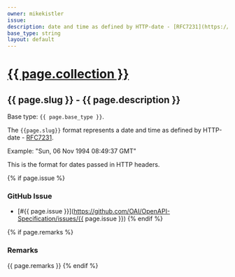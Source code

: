 ```yaml
---
owner: mikekistler
issue: 
description: date and time as defined by HTTP-date - [RFC7231](https://datatracker.ietf.org/doc/html/rfc7231#section-7.1.1.1)
base_type: string
layout: default
---
```


# <a href="..">{{ page.collection }}</a>

## {{ page.slug }} - {{ page.description }}

Base type: `{{ page.base_type }}`.

The `{{page.slug}}` format represents a date and time as defined by HTTP-date - [RFC7231](https://datatracker.ietf.org/doc/html/rfc7231#section-7.1.1.1).

Example: "Sun, 06 Nov 1994 08:49:37 GMT"

This is the format for dates passed in HTTP headers.

{% if page.issue %}
### GitHub Issue

* [#{{ page.issue }}](https://github.com/OAI/OpenAPI-Specification/issues/{{ page.issue }})
{% endif %}

{% if page.remarks %}
### Remarks

{{ page.remarks }}
{% endif %}
